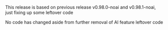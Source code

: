 This release is based on previous release v0.98.0-noai and v0.98.1-noai, just fixing up some leftover code

No code has changed aside from further removal of AI feature leftover code
